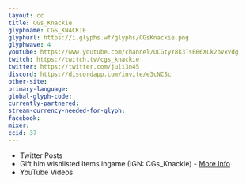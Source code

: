 ```yaml
---
layout: cc
title: CGs_Knackie
glyphname: CGS_KNACKIE
glyphurl: https://i.glyphs.wf/glyphs/CGsKnackie.png
glyphwave: 4
youtube: https://www.youtube.com/channel/UCGtyY8k3TsBB6XLk2bVxVdg
twitch: https://twitch.tv/cgs_knackie
twitter: https://twitter.com/juli3n45
discord: https://discordapp.com/invite/e3cNCSc
other-site: 
primary-language: 
global-glyph-code: 
currently-partnered: 
stream-currency-needed-for-glyph: 
facebook: 
mixer: 
ccid: 37
---
```

* Twitter Posts
* Gift him wishlisted items ingame (IGN: CGs_Knackie) - [More Info](https://twitter.com/juli3n45/status/876108902357774339)
* YouTube Videos

